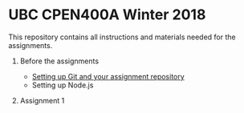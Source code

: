 # UBC CPEN400A Winter 2018

This repository contains all instructions and materials needed for the assignments.

1. Before the assignments
    - [Setting up Git and your assignment repository](tutorials/git-setup.md)
    - Setting up Node.js

2. Assignment 1